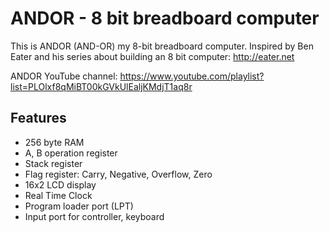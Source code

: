 # ANDOR - 8 bit breadboard computer

This is ANDOR (AND-OR) my 8-bit breadboard computer.
Inspired by Ben Eater and his series about building an 8 bit computer: http://eater.net

ANDOR YouTube channel: https://www.youtube.com/playlist?list=PLOlxf8qMiBT00kGVkUlEaljKMdjT1aq8r



## Features
* 256 byte RAM
* A, B operation register
* Stack register
* Flag register: Carry, Negative, Overflow, Zero
* 16x2 LCD display
* Real Time Clock
* Program loader port (LPT)
* Input port for controller, keyboard

